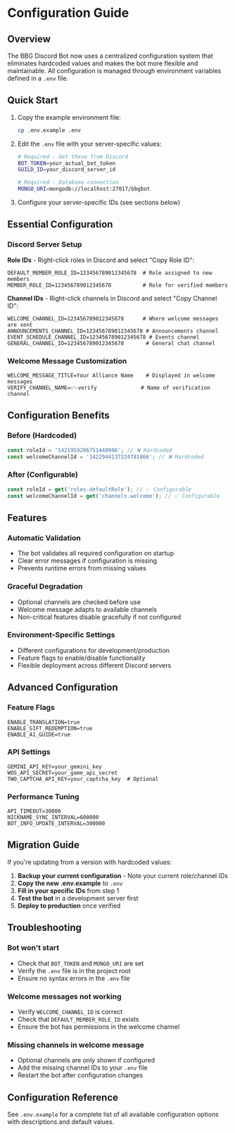 # Configuration Guide

## Overview

The BBG Discord Bot now uses a centralized configuration system that eliminates hardcoded values and makes the bot more flexible and maintainable. All configuration is managed through environment variables defined in a `.env` file.

## Quick Start

1. Copy the example environment file:
   ```bash
   cp .env.example .env
   ```

2. Edit the `.env` file with your server-specific values:
   ```bash
   # Required - Get these from Discord
   BOT_TOKEN=your_actual_bot_token
   GUILD_ID=your_discord_server_id
   
   # Required - Database connection
   MONGO_URI=mongodb://localhost:27017/bbgbot
   ```

3. Configure your server-specific IDs (see sections below)

## Essential Configuration

### Discord Server Setup

**Role IDs** - Right-click roles in Discord and select "Copy Role ID":
```env
DEFAULT_MEMBER_ROLE_ID=123456789012345678  # Role assigned to new members
MEMBER_ROLE_ID=123456789012345678          # Role for verified members  
```

**Channel IDs** - Right-click channels in Discord and select "Copy Channel ID":
```env
WELCOME_CHANNEL_ID=123456789012345678      # Where welcome messages are sent
ANNOUNCEMENTS_CHANNEL_ID=123456789012345678 # Announcements channel
EVENT_SCHEDULE_CHANNEL_ID=123456789012345678 # Events channel
GENERAL_CHANNEL_ID=123456789012345678       # General chat channel
```

### Welcome Message Customization

```env
WELCOME_MESSAGE_TITLE=Your Alliance Name    # Displayed in welcome messages
VERIFY_CHANNEL_NAME=✅-verify              # Name of verification channel
```

## Configuration Benefits

### Before (Hardcoded)
```javascript
const roleId = '1421959206751440996'; // ❌ Hardcoded
const welcomeChannelId = '1422944137224781866'; // ❌ Hardcoded
```

### After (Configurable)
```javascript
const roleId = get('roles.defaultRole'); // ✅ Configurable
const welcomeChannelId = get('channels.welcome'); // ✅ Configurable
```

## Features

### Automatic Validation
- The bot validates all required configuration on startup
- Clear error messages if configuration is missing
- Prevents runtime errors from missing values

### Graceful Degradation
- Optional channels are checked before use
- Welcome message adapts to available channels
- Non-critical features disable gracefully if not configured

### Environment-Specific Settings
- Different configurations for development/production
- Feature flags to enable/disable functionality
- Flexible deployment across different Discord servers

## Advanced Configuration

### Feature Flags
```env
ENABLE_TRANSLATION=true
ENABLE_GIFT_REDEMPTION=true
ENABLE_AI_GUIDE=true
```

### API Settings
```env
GEMINI_API_KEY=your_gemini_key
WOS_API_SECRET=your_game_api_secret
TWO_CAPTCHA_API_KEY=your_captcha_key  # Optional
```

### Performance Tuning
```env
API_TIMEOUT=30000
NICKNAME_SYNC_INTERVAL=600000
BOT_INFO_UPDATE_INTERVAL=300000
```

## Migration Guide

If you're updating from a version with hardcoded values:

1. **Backup your current configuration** - Note your current role/channel IDs
2. **Copy the new .env.example** to `.env`
3. **Fill in your specific IDs** from step 1
4. **Test the bot** in a development server first
5. **Deploy to production** once verified

## Troubleshooting

### Bot won't start
- Check that `BOT_TOKEN` and `MONGO_URI` are set
- Verify the `.env` file is in the project root
- Ensure no syntax errors in the `.env` file

### Welcome messages not working
- Verify `WELCOME_CHANNEL_ID` is correct
- Check that `DEFAULT_MEMBER_ROLE_ID` exists
- Ensure the bot has permissions in the welcome channel

### Missing channels in welcome message
- Optional channels are only shown if configured
- Add the missing channel IDs to your `.env` file
- Restart the bot after configuration changes

## Configuration Reference

See `.env.example` for a complete list of all available configuration options with descriptions and default values.